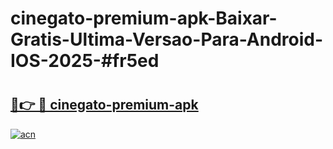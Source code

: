# cinegato-premium-apk-Baixar-Gratis-Ultima-Versao-Para-Android-IOS-2025-#fr5ed

# <h2><a href="https://ainizakaria.my?title=cinegato-premium-apk&ref=24M">🔗👉 🔴 cinegato-premium-apk</a></h2>

[![acn](https://github.com/user-attachments/assets/0f9c940e-d8b0-45ae-aac7-cd30a18b3e1c)](https://ainizakaria.my?title=cinegato-premium-apk&ref=24M)

